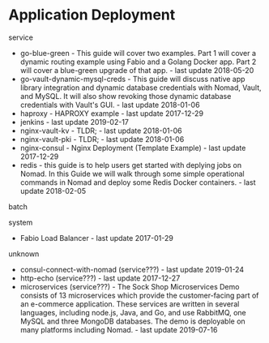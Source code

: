 # Application Deployment
service

* go-blue-green - This guide will cover two examples. Part 1 will cover a dynamic routing example using Fabio and a Golang Docker app. Part 2 will cover a blue-green upgrade of that app. - last update 2018-05-20
* go-vault-dynamic-mysql-creds - This guide will discuss native app library integration and dynamic database credentials with Nomad, Vault, and MySQL. It will also show revoking those dynamic database credentials with Vault's GUI. - last update 2018-01-06
* haproxy - HAPROXY example - last update 2017-12-29
* jenkins - last update 2019-02-17
* nginx-vault-kv - TLDR; - last update 2018-01-06
* nginx-vault-pki - TLDR; - last update 2018-01-06
* nginx-consul - Nginx Deployment (Template Example) - last update 2017-12-29
* redis - this guide is to help users get started with deplying jobs on Nomad. In this Guide we will walk through some simple operational commands in Nomad and deploy some Redis Docker containers. - last update 2018-02-05

batch

system

* Fabio Load Balancer - last update 2017-01-29

unknown
* consul-connect-with-nomad (service???) - last update 2019-01-24
* http-echo (service???) - last update 2017-12-27
* microservices (service???) - The Sock Shop Microservices Demo consists of 13 microservices which provide the customer-facing part of an e-commerce application. These services are written in several languages, including node.js, Java, and Go, and use RabbitMQ, one MySQL and three MongoDB databases. The demo is deployable on many platforms including Nomad. - last update 2019-07-16